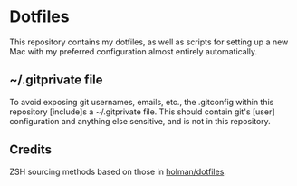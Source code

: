 # Dotfiles
This repository contains my dotfiles, as well as scripts for setting up
a new Mac with my preferred configuration almost entirely automatically.

## ~/.gitprivate file
To avoid exposing git usernames, emails, etc., the .gitconfig within this
repository [include]s a ~/.gitprivate file. This should contain git's [user]
configuration and anything else sensitive, and is not in this repository.

## Credits
ZSH sourcing methods based on those in [holman/dotfiles](https://github.com/holman/dotfiles).
